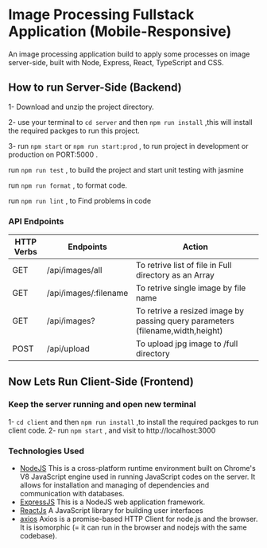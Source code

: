 # Image Processing Fullstack Application (Mobile-Responsive)

####

An image processing application build to apply some processes on image server-side, built with Node, Express, React, TypeScript and CSS. 



## How to run Server-Side (Backend)

1- Download and unzip the project directory.

2- use your terminal to `cd server` and then `npm run install` ,this will install the required packges to run this project.

3- run `npm start` or `npm run start:prod` , to run project in development or production on PORT:5000 .

run `npm run test` , to build the project and start unit testing with jasmine

run `npm run format` , to format code.

run `npm run lint` , to Find problems in code

### API Endpoints

| HTTP Verbs | Endpoints             | Action                                                                         |
| ---------- | --------------------- | ------------------------------------------------------------------------------ |
| GET        | /api/images/all       | To retrive list of file in Full directory as an Array                          |
| GET        | /api/images/:filename | To retrive single image by file name                                           |
| GET        | /api/images?          | To retrive a resized image by passing query parameters (filename,width,height) |
| POST       | /api/upload           | To upload jpg image to /full directory                                          |

## Now Lets Run Client-Side (Frontend)

### Keep the server running and open new terminal

1- `cd client` and then `npm run install` ,to install the required packges to run client code.
2- run `npm start` , and visit to http://localhost:3000

### Technologies Used

- [NodeJS](https://nodejs.org/) This is a cross-platform runtime environment built on Chrome's V8 JavaScript engine used in running JavaScript codes on the server. It allows for installation and managing of dependencies and communication with databases.
- [ExpressJS](https://www.expresjs.org/) This is a NodeJS web application framework.
- [ReactJs](https://reactjs.org/) A JavaScript library for building user interfaces
- [axios](https://axios-http.com/docs/intro/) Axios is a promise-based HTTP Client for node.js and the browser. It is isomorphic (= it can run in the browser and nodejs with the same codebase).
